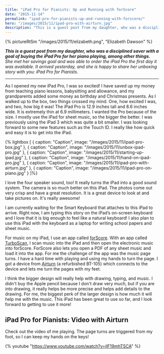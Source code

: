 ```yaml
---
title: "iPad Pro for Pianists: Up and Running with forScore"
date: "2015-11-14"
permalink: "ipad-pro-for-pianists-up-and-running-with-forscore/"
hero: "/images/2015/11/ipad-pro-with-airturn.jpg"
description: "This is a guest post from my daughter, who was a disciplined saver with a goal of buying the iPad Pro for her piano playing, among other things."
---
```


{% pictureRtSm "/images/2015/11/elizabeth.png", "Elizabeth Dawson" %}

_**This is a guest post from my daughter, who was a disciplined saver with a goal of buying the iPad Pro for her piano playing, among other things.** She met her savings goal and was able to order the iPad Pro the first day it was available. It arrived yesterday, and she is happy to share her unboxing story with you: iPad Pro for Pianists._

---

As I opened my new iPad Pro, I was so excited! I have saved up my money from teaching piano lessons, babysitting and allowance, and my grandparents added some money as birthday and Christmas presents. As I walked up to the box, two things crossed my mind. One, how excited I was, and two, how big it was! The iPad Pro is 12.9 inches tall and 8.6 inches wide. It is extremely thin at 6.9 millimeters. I wanted the Pro because of the size. I mostly use the iPad for sheet music, so the bigger the better. I was previously using the iPad 3 which was quite a bit smaller. I was looking forward to some new features such as the Touch ID. I really like how quick and easy it is to get into the iPad.

{% lightbox [
    { caption: "Caption", image: "/images/2015/11/ipad-pro-box.jpg" },
    { caption: "Caption", image: "/images/2015/11/unbox-ipad-pro.jpg" },
    { caption: "Caption", image: "/images/2015/11/starting-up-ipad.jpg" },
    { caption: "Caption", image: "/images/2015/11/hand-on-ipad-pro.jpg" },
    { caption: "Caption", image: "/images/2015/11/ipad-pro-with-airturn.jpg" },
    { caption: "Caption", image: "/images/2015/11/ipad-pro-on-piano.jpg" }
]%}

I love the four speaker sound, too! It really turns the iPad into a good sound system. The camera is so much better on this iPad. The photos come out very crisp and have a great resolution. It is a great device to look at and take pictures on. It's really awesome!

I am currently waiting for the Smart Keyboard that attaches to this iPad to arrive. Right now, I am typing this story on the iPad’s on-screen keyboard and I love that it is big enough to feel like a natural keyboard! I also plan to use this iPad with the keyboard as a laptop for writing school papers and sheet music.

For music on my iPad, I use an app called [forScore](https://itunes.apple.com/us/app/forscore/id363738376?mt=8). With an app called [TurboScan](https://itunes.apple.com/us/app/turboscan-document-receipt/id342548956?mt=8), I scan music into the iPad and then open the electronic music into forScore. ForScore also lets you open a PDF of any sheet music and load it into the app. For me the challenge of the app was the music page turns. I have a hard time with playing and using my hands to turn the page. I got a device from [Airturn](http://www.airturn.com/bluetooth-pedals) (a refurbished BT-105) which connects to the device and lets me turn the pages with my feet.

I think the bigger design will really help with drawing, typing, and music. I didn't buy the Apple pencil because I don't draw very much, but if you are into drawing, it really helps be more precise and helps add details to the drawing. For me, the biggest perk of the larger design is how much it will help me with the music. This iPad has been great to use so far, and I look forward to getting to use it more!

## iPad Pro for Pianists: Video with Airturn

Check out the video of me playing. The page turns are triggered from my foot, so I can keep my hands on the keys!

{% youtube "https://www.youtube.com/watch?v=jlF19mhTSCA" %}
